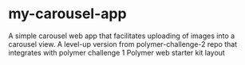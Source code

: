 # my-carousel-app
A simple carousel web app that facilitates uploading of images into a carousel view. A level-up version from polymer-challenge-2 repo that integrates with polymer challenge 1 Polymer web starter kit layout
